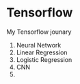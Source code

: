 # Tensorflow

My Tensorflow jounary
  1. Neural Network
  2. Linear Regression
  3. Logistic Regression
  4. CNN 
  5. 
